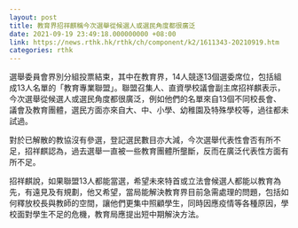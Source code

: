```yaml
---
layout: post
title: 教育界招祥麒稱今次選舉從候選人或選民角度都很廣泛
date: 2021-09-19 23:49:18.000000000 +08:00
link: https://news.rthk.hk/rthk/ch/component/k2/1611343-20210919.htm
categories: rthk
---
```


選舉委員會界別分組投票結束，其中在教育界，14人競逐13個選委席位，包括組成13人名單的「教育專業聯盟」。聯盟召集人、直資學校議會副主席招祥麒表示，今次選舉從候選人或選民角度都很廣泛，例如他們的名單來自13個不同校長會、議會及教育團體，選民方面亦來自大、中、小學、幼稚園及特殊學校等，過往都未試過。

對於已解散的教協沒有參選，登記選民數目亦大減，今次選舉代表性會否有所不足，招祥麒認為，過去選舉一直被一些教育團體所壟斷，反而在廣泛代表性方面有所不足。

招祥麒說，如果聯盟13人都能當選，希望未來特首或立法會候選人都能以教育為先，有遠見及有規劃，他又希望，當局能解決教育界目前急需處理的問題，包括如何釋放校長與教師的空間，讓他們更集中照顧學生，同時因應疫情等各種原因，學校面對學生不足的危機，教育局應提出短中期解決方法。

